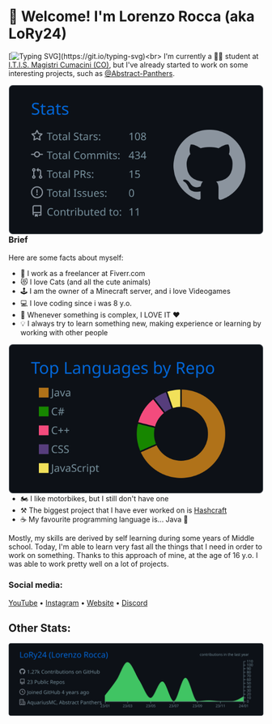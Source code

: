 # 👋 Welcome! I'm Lorenzo Rocca (aka LoRy24)
[![Typing SVG](https://readme-typing-svg.demolab.com?font=Fira+Code&weight=500&duration=3000&pause=10000&color=F79C5D&vCenter=true&random=false&width=435&height=20&lines=Welcome+to+my+profile!)](https://git.io/typing-svg)<br>
I'm currently a 🧑‍🎓 student at [I.T.I.S. Magistri Cumacini (CO)](https://www.magistricumacini.edu.it/), but
I've already started to work on some interesting projects, such as [@Abstract-Panthers](https://github.com/Abstract-Panthers).
<br>

<img src="https://raw.githubusercontent.com/LoRy24/LoRy24/master/profile-summary-card-output/github_dark/3-stats.svg" align="right">

### Brief

Here are some facts about myself:
- 🏢 I work as a freelancer at Fiverr.com
- 😻 I love Cats (and all the cute animals)
- 🕹️ I am the owner of a Minecraft server, and i love Videogames
- 💻 I love coding since i was 8 y.o.
- 🤯 Whenever something is complex, I LOVE IT ❤️
- 💡 I always try to learn something new, making experience or learning by working with other people

<img src="https://raw.githubusercontent.com/LoRy24/LoRy24/master/profile-summary-card-output/github_dark/1-repos-per-language.svg" align="right">

- 🏍️ I like motorbikes, but I still don't have one
- ⚒️ The biggest project that I have ever worked on is [Hashcraft](https://github.com/LoRy24/Hashcraft)
- ☕ My favourite programming language is... Java 🥰

Mostly, my skills are derived by self learning during some years of Middle school. Today, I'm able to learn very fast all the things that I need in order to work on something.
Thanks to this approach of mine, at the age of 16 y.o. I was able to work pretty well on a lot of projects.

### Social media:
<p align="left" style="margin-left: 0px;">
    <a href="https://www.youtube.com/@LoRy24">YouTube</a> •
    <a href="https://www.instagram.com/lory24_yt/">Instagram</a> •
    <a href="https://www.lory24.dev/">Website</a> •
    <a href="https://discord.lory24.dev/">Discord</a>
</p>

## Other Stats:

<img src="https://raw.githubusercontent.com/LoRy24/LoRy24/master/profile-summary-card-output/github_dark/0-profile-details.svg" align="left">


